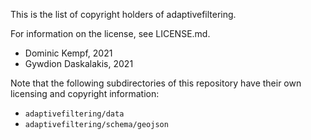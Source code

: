 This is the list of copyright holders of adaptivefiltering.

For information on the license, see LICENSE.md.

* Dominic Kempf, 2021
* Gywdion Daskalakis, 2021

Note that the following subdirectories of this repository have their own licensing and copyright information:

* `adaptivefiltering/data`
* `adaptivefiltering/schema/geojson`
